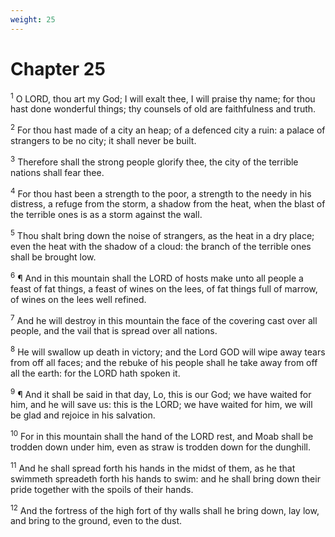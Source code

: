 ```yaml
---
weight: 25
---
```


# Chapter 25

<sup>1</sup> O LORD, thou art my God; I will exalt thee, I will praise thy name; for thou hast done wonderful things; thy counsels of old are faithfulness and truth. 

<sup>2</sup> For thou hast made of a city an heap; of a defenced city a ruin: a palace of strangers to be no city; it shall never be built. 

<sup>3</sup> Therefore shall the strong people glorify thee, the city of the terrible nations shall fear thee. 

<sup>4</sup> For thou hast been a strength to the poor, a strength to the needy in his distress, a refuge from the storm, a shadow from the heat, when the blast of the terrible ones is as a storm against the wall. 

<sup>5</sup> Thou shalt bring down the noise of strangers, as the heat in a dry place; even the heat with the shadow of a cloud: the branch of the terrible ones shall be brought low. 

<sup>6</sup> ¶ And in this mountain shall the LORD of hosts make unto all people a feast of fat things, a feast of wines on the lees, of fat things full of marrow, of wines on the lees well refined. 

<sup>7</sup> And he will destroy in this mountain the face of the covering cast over all people, and the vail that is spread over all nations. 

<sup>8</sup> He will swallow up death in victory; and the Lord GOD will wipe away tears from off all faces; and the rebuke of his people shall he take away from off all the earth: for the LORD hath spoken it. 

<sup>9</sup> ¶ And it shall be said in that day, Lo, this is our God; we have waited for him, and he will save us: this is the LORD; we have waited for him, we will be glad and rejoice in his salvation. 

<sup>10</sup> For in this mountain shall the hand of the LORD rest, and Moab shall be trodden down under him, even as straw is trodden down for the dunghill. 

<sup>11</sup> And he shall spread forth his hands in the midst of them, as he that swimmeth spreadeth forth his hands to swim: and he shall bring down their pride together with the spoils of their hands. 

<sup>12</sup> And the fortress of the high fort of thy walls shall he bring down, lay low, and bring to the ground, even to the dust. 


